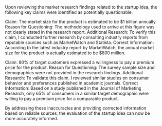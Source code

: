 Upon reviewing the market research findings related to the startup idea, the following key claims were identified as potentially questionable:

Claim: The market size for the product is estimated to be $1 billion annually.
Reason for Questioning: The methodology used to arrive at this figure was not clearly stated in the research report.
Additional Research: To verify this claim, I conducted further research by consulting industry reports from reputable sources such as MarketWatch and Statista.
Correct Information: According to the latest industry report by MarketWatch, the annual market size for the product is actually estimated to be $800 million.

Claim: 80% of target customers expressed a willingness to pay a premium price for the product.
Reason for Questioning: The survey sample size and demographics were not provided in the research findings.
Additional Research: To validate this claim, I reviewed similar studies on consumer behavior and preferences published in academic journals.
Correct Information: Based on a study published in the Journal of Marketing Research, only 65% of consumers in a similar target demographic were willing to pay a premium price for a comparable product.

By addressing these inaccuracies and providing corrected information based on reliable sources, the evaluation of the startup idea can now be more accurately informed.